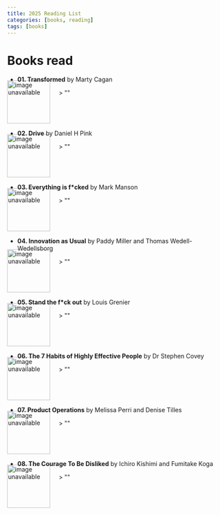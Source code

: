 ```yaml
---
title: 2025 Reading List
categories: [books, reading]
tags: [books]
---
```


<style>
  .image-container {
    float: left;
    margin-right: 20px;
	margin-left: 0px;
	margin-top: -20px;
	width: 100px;
	overflow: hidden;
  }
</style>


Books read
==========

- **01. Transformed** by Marty Cagan
<div class="image-container">
<img src="/img/book_covers/transformed.jpg" width="100" alt="image unavailable">
</div>
> ""
<div style="clear: both;"></div>

- **02. Drive** by Daniel H Pink
<div class="image-container">
<img src="/img/book_covers/drive.jpeg" width="100" alt="image unavailable">
</div>
> ""
<div style="clear: both;"></div>

- **03. Everything is f\*cked** by Mark Manson
<div class="image-container">
<img src="/img/book_covers/everythingisfcked.jpg" width="100" alt="image unavailable">
</div>
> ""
<div style="clear: both;"></div>

- **04. Innovation as Usual** by Paddy Miller and Thomas Wedell-Wedellsborg 
<div class="image-container">
<img src="/img/book_covers/innovation.jpg" width="100" alt="image unavailable">
</div>
> ""
<div style="clear: both;"></div>

- **05. Stand the f\*ck out** by Louis Grenier
<div class="image-container">
<img src="/img/book_covers/standout.jpg" width="100" alt="image unavailable">
</div>
> ""
<div style="clear: both;"></div>

- **06. The 7 Habits of Highly Effective People** by Dr Stephen Covey
<div class="image-container">
<img src="/img/book_covers/7habits.jpg" width="100" alt="image unavailable">
</div>
> ""
<div style="clear: both;"></div>

- **07. Product Operations** by Melissa Perri and Denise Tilles
<div class="image-container">
<img src="/img/book_covers/productops.jpg" width="100" alt="image unavailable">
</div>
> ""
<div style="clear: both;"></div>

- **08. The Courage To Be Disliked** by  Ichiro Kishimi and Fumitake Koga
<div class="image-container">
<img src="/img/book_covers/courage.jpg" width="100" alt="image unavailable">
</div>
> ""
<div style="clear: both;"></div>

<!--
- **xx. Title ** by Author
<div class="image-container">
<img src="/img/book_covers/url.jpg" width="100" alt="image unavailable">
</div>
> ""
<div style="clear: both;"></div>
-->